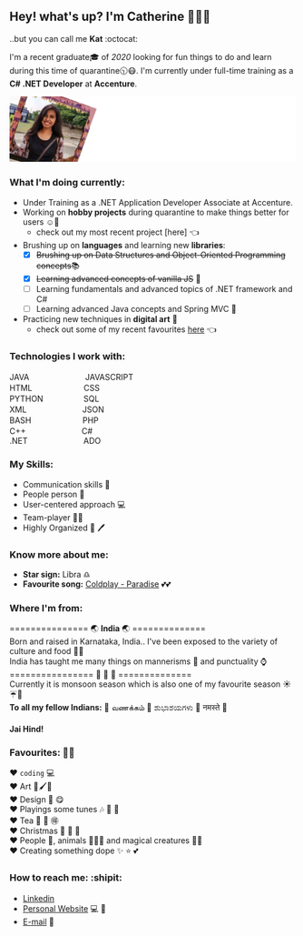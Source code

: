 <!--
- 🔭 I’m currently working on 
- 🌱 I’m currently learning ...
- 👯 I’m looking to collaborate on ...
- 🤔 I’m looking for help with ...
- 💬 Ask me about...
- 😄 Pronouns: She/Her
- ⚡ Fun fact: ...-->
## Hey! what's up? I'm Catherine 👋:ok_woman:
..but you can call me **Kat** :octocat: </br>

I'm a recent graduate:mortar_board: of _2020_ looking for fun things to do and learn during this time of quarantine:clock1030::mask:. I'm currently under full-time training as a **C# .NET Developer** at **Accenture**.

![image](https://github.com/catherinewinslet/catherinewinslet/blob/master/images/github_readme_animation.gif)

### What I'm doing currently:
* Under Training as a .NET Application Developer Associate at Accenture.
* Working on **hobby projects** during quarantine to make things better for users :relaxed::revolving_hearts:
  * check out my most recent project [here] :point_left:
* Brushing up on **languages** and learning new **libraries**:
  - [x] <del>Brushing up on Data Structures and Object-Oriented Programming concepts</del>:books:
  - [x] <del>Learning advanced concepts of vanilla JS</del> :icecream:
  - [ ] Learning fundamentals and advanced topics of .NET framework and C#
  - [ ] Learning advanced Java concepts and Spring MVC :book:
* Practicing new techniques in **digital art** :art:
  * check out some of my recent favourites [here](www.google.com) :point_left:
<!-- * I also teach **Java**(_beginner-intermediate_) to students from both CS/non-CS background :two_women_holding_hands::two_men_holding_hands:
  * [Join my class](https://www.google.com/) or [review student activity](https://www.google.com/)
* I teach **English** to non-english speakers in **Sampoorna Shiksha Initiative** [Learn-on-Call](google.com) :telephone_receiver: :recycle:
* Create websites and web-designs for client by [freelancing](google.com) :computer: -->

### Technologies I work with:
JAVA <img height="16" width="16" src="https://cdn.jsdelivr.net/npm/simple-icons@v3/icons/java.svg" />
&nbsp;&nbsp;&nbsp;&nbsp;&nbsp;&nbsp;&nbsp;&nbsp;&nbsp;&nbsp;&nbsp;&nbsp;&nbsp;&nbsp;&nbsp;&nbsp;&nbsp;&nbsp;
JAVASCRIPT <img height="16" width="16" src="https://cdn.jsdelivr.net/npm/simple-icons@v3/icons/javascript.svg" /></br>
HTML <img height="16" width="16" src="https://cdn.jsdelivr.net/npm/simple-icons@v3/icons/html5.svg" />
&nbsp;&nbsp;&nbsp;&nbsp;&nbsp;&nbsp;&nbsp;&nbsp;&nbsp;&nbsp;&nbsp;&nbsp;&nbsp;&nbsp;&nbsp;&nbsp;
CSS <img height="16" width="16" src="https://cdn.jsdelivr.net/npm/simple-icons@v3/icons/css3.svg" /></br>
PYTHON <img height="16" width="16" src="https://cdn.jsdelivr.net/npm/simple-icons@v3/icons/python.svg" />
&nbsp;&nbsp;&nbsp;&nbsp;&nbsp;&nbsp;&nbsp;&nbsp;&nbsp;&nbsp;&nbsp;
SQL <img height="16" width="16" src="https://cdn.jsdelivr.net/npm/simple-icons@v3/icons/mysql.svg" /></br>
XML &nbsp;&nbsp;&nbsp;&nbsp;&nbsp;&nbsp;&nbsp;&nbsp;&nbsp;&nbsp;&nbsp;&nbsp;&nbsp;&nbsp;&nbsp;&nbsp;&nbsp;&nbsp;&nbsp;&nbsp;&nbsp;&nbsp;&nbsp;
JSON <img height="16" width="16" src="https://cdn.jsdelivr.net/npm/simple-icons@v3/icons/json.svg" /></br>
BASH &nbsp;&nbsp;&nbsp;&nbsp;&nbsp;&nbsp;&nbsp;&nbsp;&nbsp;&nbsp;&nbsp;&nbsp;&nbsp;&nbsp;&nbsp;&nbsp;&nbsp;&nbsp;&nbsp;&nbsp;&nbsp;
PHP <img height="16" width="16" src="https://cdn.jsdelivr.net/npm/simple-icons@v3/icons/php.svg" /></br>
C++ &nbsp;&nbsp;&nbsp;&nbsp;&nbsp;&nbsp;&nbsp;&nbsp;&nbsp;&nbsp;&nbsp;&nbsp;&nbsp;&nbsp;&nbsp;&nbsp;&nbsp;&nbsp;&nbsp;&nbsp;&nbsp;&nbsp;&nbsp;
C# <img height="16" width="16" src="https://cdn.jsdelivr.net/npm/simple-icons@v3/icons/csharp.svg" /></br>
.NET &nbsp;&nbsp;&nbsp;&nbsp;&nbsp;&nbsp;&nbsp;&nbsp;&nbsp;&nbsp;&nbsp;&nbsp;&nbsp;&nbsp;&nbsp;&nbsp;&nbsp;&nbsp;&nbsp;&nbsp;&nbsp;&nbsp;&nbsp;
ADO
<!--
![Java](/images/Java.png)
![HTML](/images/Java-1.png)
![JS](/images/Java-2.png)
![CSS](/images/Java-3.png)
![C++](/images/Java-4.png)
![Python](/images/Java-5.png)
![PHP](/images/Java-6.png)
![SQL](/images/Java-7.png)
![XML](/images/Java-8.png)
![C#](/images/Java-9.png)
![JSON](/images/Java-10.png)
![Bash](/images/Java-11.png)-->


### My Skills:
* Communication skills :speech_balloon:
* People person :couple:
* User-centered approach :computer:
* Team-player :ok_woman:
* Highly Organized :pencil: :pen:

### Know more about me: 
* **Star sign:** Libra :libra:
* **Favourite song:** [Coldplay - Paradise](https://www.youtube.com/watch?v=1G4isv_Fylg) :two_hearts::two_hearts:

### Where I'm from:
=============== :earth_asia: **India** :earth_asia: ==============</br>
Born and raised in Karnataka, India.. I've been exposed to the variety of culture and food :gem::gem:</br>
India has taught me many things on mannerisms :blossom: and punctuality :watch:</br>
================ :see_no_evil: :hear_no_evil: :speak_no_evil: ==============</br>
Currently it is monsoon season which is also one of my favourite season :sunny::umbrella::leaves:</br>
**To all my fellow Indians:** :pray: வணக்கம் :pray: ಶುಭಾಶಯಗಳು :pray: नमस्ते :pray:</br>
#### Jai Hind!

### Favourites: :100::100:
:hearts: ```coding``` :computer: </br>
:hearts:  Art :art::paintbrush::triangular_ruler:</br>
:hearts:  Design :crystal_ball: :yum:</br>
:hearts:  Playings some tunes :notes: :musical_score: :guitar:</br>
:hearts:  Tea :tea: :bamboo: :ideograph_advantage:</br>
:hearts:  Christmas :christmas_tree: :santa: :gift:</br>
:hearts:  People :couple:, animals :paw_prints::dog::cat: and magical creatures :dragon::dizzy:</br>
:hearts:  Creating something dope :sparkles: :star: :two_hearts:</br>

### How to reach me: :shipit:
* [Linkedin](https://www.linkedin.com/in/catherine-winslet)  <img height="16" width="16" src="https://cdn.jsdelivr.net/npm/simple-icons@v3/icons/linkedin.svg" />
* [Personal Website](google.com) :computer: :gem:
* [E-mail](mailto:catherinewinsletj@gmail.com) :speech_balloon:
